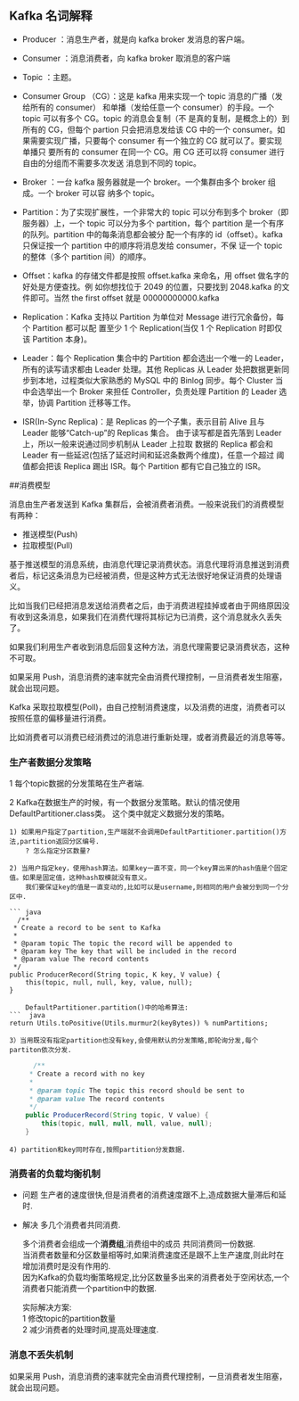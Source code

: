 
## Kafka 名词解释

 * Producer ：消息生产者，就是向 kafka broker 发消息的客户端。
 
 * Consumer ：消息消费者，向 kafka broker 取消息的客户端
 
 * Topic ：主题。
 
 * Consumer Group （CG）：这是 kafka 用来实现一个 topic 消息的广播（发给所有的 consumer）
    和单播（发给任意一个 consumer）的手段。一个 topic 可以有多个 CG。topic 的消息会复制（不
    是真的复制，是概念上的）到所有的 CG，但每个 partion 只会把消息发给该 CG 中的一个
    consumer。如果需要实现广播，只要每个 consumer 有一个独立的 CG 就可以了。要实现单播只
    要所有的 consumer 在同一个 CG。用 CG 还可以将 consumer 进行自由的分组而不需要多次发送
    消息到不同的 topic。
    
 * Broker ：一台 kafka 服务器就是一个 broker。一个集群由多个 broker 组成。一个 broker 可以容
    纳多个 topic。
    
 * Partition：为了实现扩展性，一个非常大的 topic 可以分布到多个 broker（即服务器）上，一个
    topic 可以分为多个 partition，每个 partition 是一个有序的队列。partition 中的每条消息都会被分
    配一个有序的 id（offset）。kafka 只保证按一个 partition 中的顺序将消息发给 consumer，不保
    证一个 topic 的整体（多个 partition 间）的顺序。
    
 * Offset：kafka 的存储文件都是按照 offset.kafka 来命名，用 offset 做名字的好处是方便查找。例
    如你想找位于 2049 的位置，只要找到 2048.kafka 的文件即可。当然 the first offset 就是
    00000000000.kafka
    
 * Replication：Kafka 支持以 Partition 为单位对 Message 进行冗余备份，每个 Partition 都可以配
    置至少 1 个 Replication(当仅 1 个 Replication 时即仅该 Partition 本身)。
    
 * Leader：每个 Replication 集合中的 Partition 都会选出一个唯一的 Leader，所有的读写请求都由
    Leader 处理。其他 Replicas 从 Leader 处把数据更新同步到本地，过程类似大家熟悉的 MySQL
    中的 Binlog 同步。每个 Cluster 当中会选举出一个 Broker 来担任 Controller，负责处理 Partition
    的 Leader 选举，协调 Partition 迁移等工作。
    
  * ISR(In-Sync Replica)：是 Replicas 的一个子集，表示目前 Alive 且与 Leader 能够“Catch-up”的
      Replicas 集合。 由于读写都是首先落到 Leader  上，所以一般来说通过同步机制从 Leader 上拉取
      数据的 Replica 都会和 Leader 有一些延迟(包括了延迟时间和延迟条数两个维度)，任意一个超过
      阈值都会把该 Replica 踢出 ISR。每个 Partition 都有它自己独立的 ISR。
      

##消费模型

消息由生产者发送到 Kafka 集群后，会被消费者消费。一般来说我们的消费模型有两种：
 * 推送模型(Push)
 * 拉取模型(Pull)

基于推送模型的消息系统，由消息代理记录消费状态。消息代理将消息推送到消费者后，标记这条消息为已经被消费，但是这种方式无法很好地保证消费的处理语义。

比如当我们已经把消息发送给消费者之后，由于消费进程挂掉或者由于网络原因没有收到这条消息，如果我们在消费代理将其标记为已消费，这个消息就永久丢失了。

如果我们利用生产者收到消息后回复这种方法，消息代理需要记录消费状态，这种不可取。

如果采用 Push，消息消费的速率就完全由消费代理控制，一旦消费者发生阻塞，就会出现问题。

Kafka 采取拉取模型(Poll)，由自己控制消费速度，以及消费的进度，消费者可以按照任意的偏移量进行消费。

比如消费者可以消费已经消费过的消息进行重新处理，或者消费最近的消息等等。

### 生产者数据分发策略

1 每个topic数据的分发策略在生产者端.

2 Kafka在数据生产的时候，有一个数据分发策略。默认的情况使用DefaultPartitioner.class类。
  这个类中就定义数据分发的策略。
 
    1) 如果用户指定了partition,生产端就不会调用DefaultPartitioner.partition()方法,partition返回分区编号.
        ? 怎么指定分区数量?
        
    2) 当用户指定key，使用hash算法。如果key一直不变，同一个key算出来的hash值是个固定值。如果是固定值，这种hash取模就没有意义。
        我们要保证key的值是一直变动的,比如可以是username,则相同的用户会被分到同一个分区中.
        
    ``` java
      /**
     * Create a record to be sent to Kafka
     * 
     * @param topic The topic the record will be appended to
     * @param key The key that will be included in the record
     * @param value The record contents
     */
    public ProducerRecord(String topic, K key, V value) {
        this(topic, null, null, key, value, null);
    }
  ```
      DefaultPartitioner.partition()中的哈希算法:
```  java
  return Utils.toPositive(Utils.murmur2(keyBytes)) % numPartitions; 
```
    
    3）当用既没有指定partition也没有key,会使用默认的分发策略,即轮询分发,每个partiton依次分发.
``` java
      /**
     * Create a record with no key
     * 
     * @param topic The topic this record should be sent to
     * @param value The record contents
     */
    public ProducerRecord(String topic, V value) {
        this(topic, null, null, null, value, null);
    }
```
    4) partition和key同时存在,按照partition分发数据.
    
 ### 消费者的负载均衡机制
 
  * 问题 生产者的速度很快,但是消费者的消费速度跟不上,造成数据大量滞后和延时.
  * 解决 多几个消费者共同消费.
  
    多个消费者会组成一个**消费组**,消费组中的成员 共同消费同一份数据.<br>
    当消费者数量和分区数量相等时,如果消费速度还是跟不上生产速度,则此时在增加消费时是没有作用的.<br>
    因为Kafka的负载均衡策略规定,比分区数量多出来的消费者处于空闲状态,一个消费者只能消费一个partition中的数据.
    
    实际解决方案:<br>
      1 修改topic的partition数量<br>
      2 减少消费者的处理时间,提高处理速度.
                 
 
 ### 消息不丢失机制
 如果采用 Push，消息消费的速率就完全由消费代理控制，一旦消费者发生阻塞，就会出现问题。


    
